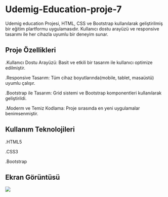 <h1> Udemig-Education-proje-7 </h1>

Udemig education Projesi, HTML, CSS ve Bootstrap kullanılarak geliştirilmiş bir eğitim plartformu uygulamasıdır. Kullanıcı  dostu arayüzü ve responsive tasarımı ile her cihazla uyumlu bir deneyim sunar.

<h2> Proje Özellikleri </h2>

.Kullanıcı Dostu Arayüzü: Basit ve etkili bir tasarım ile kullanıcı optimize edilmiştir.

.Responsive Tasarım: Tüm cihaz boyutlarında(mobile, tablet, masaüstü) uyumlu çalışır.

.Bootstrap ile Tasarım: Grid sistemi ve Bootstrap komponentleri kullanılarak geliştirildi.

.Moderm ve Temiz Kodlama: Proje sırasında en yeni uygulamalar benimsenmiştir.

<h2> Kullanım Teknolojileri </h2>

.HTML5

.CSS3

.Bootstrap

<h2> Ekran Görüntüsü </h2>

![](Udemig-Education-proje-7.gif)
